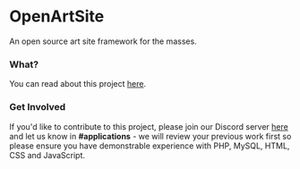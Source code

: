 # OpenArtSite
An open source art site framework for the masses.

### What?
You can read about this project [here](https://github.com/rytoonist/OpenArtSite/discussions/1#discussion-3798502).

### Get Involved

If you'd like to contribute to this project, please join our Discord server [here](https://discord.gg/7ggJ2feZBF) and let us know in **#applications** - we will review your previous work first so please ensure you have demonstrable experience with PHP, MySQL, HTML, CSS and JavaScript.
